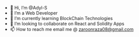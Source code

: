 - 👋 Hi, I’m @Adyl-S
- 👀 I’m a Web Developer
- 🌱 I’m currently learning BlockChain Technologies
- 💞️ I’m looking to collaborate on React and Solidity Apps
- 📫 How to reach me email me @ zaroonraza08@gmail.com

<!---
Adyl-S/Adyl-S is a ✨ special ✨ repository because its `README.md` (this file) appears on your GitHub profile.
You can click the Preview link to take a look at your changes.
--->
